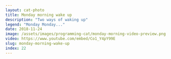 ```yaml
---
layout: cat-photo
title: Monday morning wake up
description: "Two ways of waking up"
legend: "Monday Monday..."
date: 2018-11-24
image: /assets/images/programming-cat/monday-morning-video-preview.png
video: https://www.youtube.com/embed/Co1_Y4pY99E
slug: monday-morning-wake-up
index: 22
---
```

